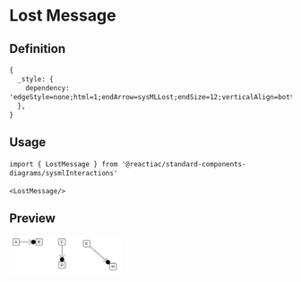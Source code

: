 # Lost Message

## Definition

```
{
  _style: { 
    dependency: 'edgeStyle=none;html=1;endArrow=sysMLLost;endSize=12;verticalAlign=bottom;',
  },
}
```

## Usage

```
import { LostMessage } from '@reactiac/standard-components-diagrams/sysmlInteractions'

<LostMessage/>
```

## Preview

<img src="./lost-message.png" width="200"/>

